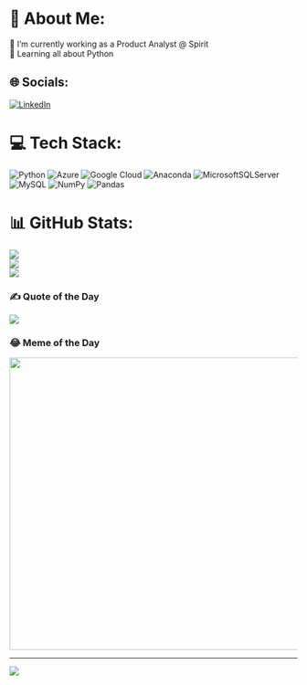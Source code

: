 # 💫 About Me:
🏢 I’m currently working as a Product Analyst @ Spirit<br>🌱 Learning all about Python


## 🌐 Socials:
[![LinkedIn](https://img.shields.io/badge/LinkedIn-%230077B5.svg?logo=linkedin&logoColor=white)](https://linkedin.com/in/matheus-esteves) 

# 💻 Tech Stack:
![Python](https://img.shields.io/badge/python-3670A0?style=for-the-badge&logo=python&logoColor=ffdd54) ![Azure](https://img.shields.io/badge/azure-%230072C6.svg?style=for-the-badge&logo=azure-devops&logoColor=white) ![Google Cloud](https://img.shields.io/badge/Google%20Cloud-%234285F4.svg?style=for-the-badge&logo=google-cloud&logoColor=white) ![Anaconda](https://img.shields.io/badge/Anaconda-%2344A833.svg?style=for-the-badge&logo=anaconda&logoColor=white) ![MicrosoftSQLServer](https://img.shields.io/badge/Microsoft%20SQL%20Sever-CC2927?style=for-the-badge&logo=microsoft%20sql%20server&logoColor=white) ![MySQL](https://img.shields.io/badge/mysql-%2300f.svg?style=for-the-badge&logo=mysql&logoColor=white) ![NumPy](https://img.shields.io/badge/numpy-%23013243.svg?style=for-the-badge&logo=numpy&logoColor=white) ![Pandas](https://img.shields.io/badge/pandas-%23150458.svg?style=for-the-badge&logo=pandas&logoColor=white)
# 📊 GitHub Stats:
![](https://github-readme-stats.vercel.app/api?username=m-esteves&theme=dark&hide_border=false&include_all_commits=false&count_private=false)<br/>
![](https://github-readme-streak-stats.herokuapp.com/?user=m-esteves&theme=dark&hide_border=false)<br/>
![](https://github-readme-stats.vercel.app/api/top-langs/?username=m-esteves&theme=dark&hide_border=false&include_all_commits=false&count_private=false&layout=compact)

### ✍️ Quote of the Day
![](https://quotes-github-readme.vercel.app/api?type=horizontal&theme=radical)

### 😂 Meme of the Day
<img src="https://random-memer.herokuapp.com/" width="512px"/>

---
[![](https://visitcount.itsvg.in/api?id=m-esteves&icon=0&color=0)](https://visitcount.itsvg.in)

<!-- Proudly created with GPRM ( https://gprm.itsvg.in ) -->
